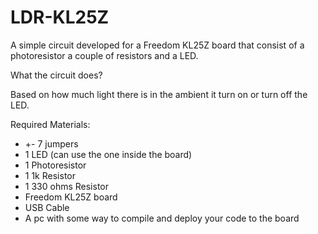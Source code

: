 # LDR-KL25Z
A simple circuit developed for a Freedom KL25Z board that consist of a photoresistor a couple of resistors and a LED.

What the circuit does?

  Based on how much light there is in the ambient it turn on or turn off the LED.
  
Required Materials:

- +- 7 jumpers
- 1 LED (can use the one inside the board)
- 1 Photoresistor
- 1 1k Resistor
- 1 330 ohms Resistor
- Freedom KL25Z board
- USB Cable
- A pc with some way to compile and deploy your code to the board
